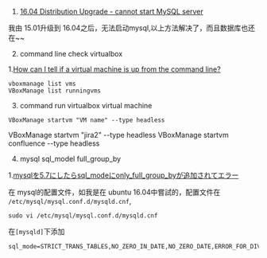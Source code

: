 1. [16.04 Distribution Upgrade - cannot start MySQL server](https://ubuntuforums.org/showthread.php?t=2359827&p=13639010#post13639010)

我由 15.01升级到 16.04之后，无法启动mysql,以上方法解决了，而且数据库也还在~~



2. command line check virtualbox 

1.[How can I tell if a virtual machine is up from the command line?](https://superuser.com/a/934044)

```
vboxmanage list vms
VBoxManage list runningvms 
```

3. command run virtualbox virtual machine

```
VBoxManage startvm "VM name" --type headless
```

VBoxManage startvm "jira2" --type headless
VBoxManage startvm confluence --type headless


4. mysql sql_model full_group_by

1.[mysqlを5.7にしたらsql_modeにonly_full_group_byが追加されてエラー](http://mng.seedcollector.net/blog/?p=787)

在 mysql的配置文件，如我是在 ubuntu 16.04中嘗試的，配置文件在 `/etc/mysql/mysql.conf.d/mysqld.cnf`,

```
sudo vi /etc/mysql/mysql.conf.d/mysqld.cnf
```

在`[mysqld]`下添加

```
sql_mode=STRICT_TRANS_TABLES,NO_ZERO_IN_DATE,NO_ZERO_DATE,ERROR_FOR_DIVISION_BY_ZERO,NO_AUTO_CREATE_USER,NO_ENGINE_SUBSTITUTION
```
